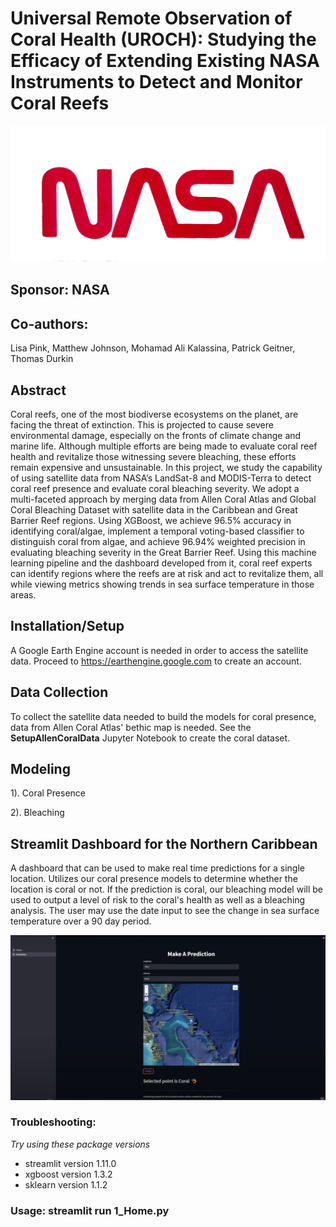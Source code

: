 

# Universal Remote Observation of Coral Health (UROCH): Studying the Efficacy of Extending Existing NASA Instruments to Detect and Monitor Coral Reefs 
![](https://github.com/patgeitner/nasa-coral-health-observation/blob/main/Images/nasa-logo.jpeg)

## Sponsor: NASA
## Co-authors: 
Lisa Pink, Matthew Johnson, Mohamad Ali Kalassina, Patrick Geitner, Thomas Durkin

## Abstract

Coral reefs, one of the most biodiverse ecosystems on the planet, are facing the threat of extinction. This is projected to cause severe environmental damage, especially on the fronts of climate change and marine life. Although multiple efforts are being made to evaluate coral reef health and revitalize those witnessing severe bleaching, these efforts remain expensive and unsustainable. In this project, we study the capability of using satellite data from NASA’s LandSat-8 and MODIS-Terra to detect coral reef presence and evaluate coral bleaching severity. We adopt a multi-faceted approach by merging data from Allen Coral Atlas and Global Coral Bleaching Dataset with satellite data in the Caribbean and Great Barrier Reef regions. Using XGBoost, we achieve 96.5\% accuracy in identifying coral/algae, implement a temporal voting-based classifier to distinguish coral from algae, and achieve 96.94\% weighted precision in evaluating bleaching severity in the Great Barrier Reef. Using this machine learning pipeline and the dashboard developed from it, coral reef experts can identify regions where the reefs are at risk and act to revitalize them, all while viewing metrics showing trends in sea surface temperature in those areas. 


## Installation/Setup
A Google Earth Engine account is needed in order to access the satellite data. Proceed to https://earthengine.google.com to create an account.

## Data Collection
To collect the satellite data needed to build the models for coral presence, data from Allen Coral Atlas' bethic map is needed. See the **SetupAllenCoralData** Jupyter Notebook to create the coral dataset.


## Modeling
1). Coral Presence


2). Bleaching

## Streamlit Dashboard for the Northern Caribbean
A dashboard that can be used to make real time predictions for a single location. Utilizes our coral presence models to determine whether the location is coral or not. If the prediction is coral, our bleaching model will be used to output a level of risk to the coral's health as well as a bleaching analysis. The user may use the date input to see the change in sea surface temperature over a 90 day period.

![](https://github.com/patgeitner/nasa-coral-health-observation/blob/main/Images/Dashboard.png)

### Troubleshooting:
*Try using these package versions*
- streamlit version 1.11.0
- xgboost version 1.3.2
- sklearn version 1.1.2
### Usage: streamlit run 1_Home.py

